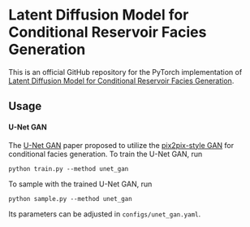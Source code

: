 # Latent Diffusion Model for Conditional Reservoir Facies Generation

This is an official GitHub repository for the PyTorch implementation of [Latent Diffusion Model for Conditional Reservoir Facies Generation](https://arxiv.org/abs/2311.01968#:~:text=Latent%20Diffusion%20Model%20for%20Conditional%20Reservoir%20Facies%20Generation,-Daesoo%20Lee%2C%20Oscar&text=Creating%20accurate%20and%20geologically%20realistic,the%20oil%20and%20gas%20sector.).


## Usage

#### U-Net GAN
The [U-Net GAN](https://link.springer.com/article/10.1007/s10596-020-10027-w) paper proposed to utilize the [pix2pix-style GAN](https://arxiv.org/abs/1611.07004) for conditional facies generation.
To train the U-Net GAN, run
```commandline
python train.py --method unet_gan
```
To sample with the trained U-Net GAN, run
```commandline
python sample.py --method unet_gan
```
Its parameters can be adjusted in `configs/unet_gan.yaml`.


